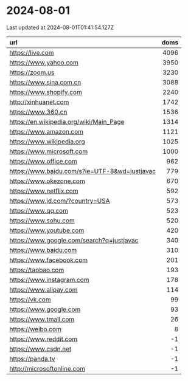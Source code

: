 # 2024-08-01

<!-- BEGIN -->
Last updated at 2024-08-01T01:41:54.127Z

url | doms
:- | -:
https://live.com | 4096
https://www.yahoo.com | 3950
https://zoom.us | 3230
https://www.sina.com.cn | 3088
https://www.shopify.com | 2240
http://xinhuanet.com | 1742
https://www.360.cn | 1536
https://en.wikipedia.org/wiki/Main_Page | 1314
https://www.amazon.com | 1121
https://www.wikipedia.org | 1025
https://www.microsoft.com | 1000
https://www.office.com | 962
https://www.baidu.com/s?ie=UTF-8&wd=justjavac | 779
https://www.okezone.com | 670
https://www.netflix.com | 592
https://www.jd.com/?country=USA | 573
https://www.qq.com | 523
https://www.sohu.com | 520
https://www.youtube.com | 420
https://www.google.com/search?q=justjavac | 340
https://www.baidu.com | 310
https://www.facebook.com | 201
https://taobao.com | 193
https://www.instagram.com | 178
https://www.alipay.com | 114
https://vk.com | 99
https://www.google.com | 93
https://www.tmall.com | 26
https://weibo.com | 8
https://www.reddit.com | -1
https://www.csdn.net | -1
https://panda.tv | -1
http://microsoftonline.com | -1
<!-- END -->
